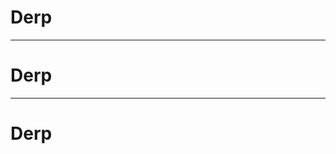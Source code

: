<meta res="500x500">

# Derp

---

<meta res="1000x500">

# Derp

---

<meta res="500x500">

# Derp
